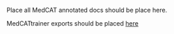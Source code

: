 Place all MedCAT annotated docs should be place here.

MedCATtrainer exports should be placed [here](data/medcattrainer_exports)